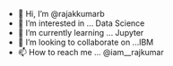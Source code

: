 - 👋 Hi, I’m @rajakkumarb
- 👀 I’m interested in ... Data Science 
- 🌱 I’m currently learning ... Jupyter
- 💞️ I’m looking to collaborate on ...IBM
- 📫 How to reach me ... @iam__rajkumar 
<!---
rajakkumarb/rajakkumarb is a ✨ special ✨ repository because its `README.md` (this file) appears on your GitHub profile.
You can click the Preview link to take a look at your changes.
--->
